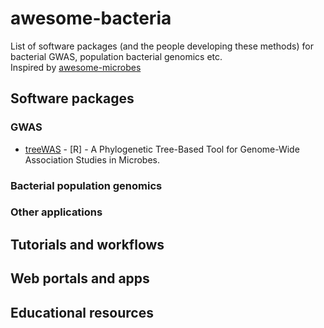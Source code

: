# awesome-bacteria

List of software packages (and the people developing these methods) for bacterial GWAS, population bacterial genomics etc.
<br /> 
Inspired by [awesome-microbes](https://github.com/stevetsa/awesome-microbes/blob/master/README.md)
<br />

## Software packages

### GWAS

- [treeWAS](https://github.com/caitiecollins/treeWAS) - [R] - A Phylogenetic Tree-Based Tool for Genome-Wide Association Studies in Microbes.

### Bacterial population genomics

### Other applications

## Tutorials and workflows

## Web portals and apps

## Educational resources

